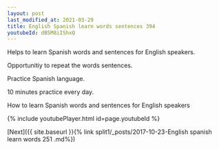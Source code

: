 ```yaml
---
layout: post
last_modified_at: 2021-03-29
title: English Spanish learn words sentences 394 
youtubeId: dB5M8iIShxQ
---
```

 
 
Helps to learn Spanish words and sentences for English speakers.

Opportunitiy to repeat the words sentences. 

Practice Spanish language. 
 
10 minutes practice every day. 
 
How to learn Spanish words and sentences for English speakers 
 
{% include youtubePlayer.html id=page.youtubeId %}
 
 
[Next]({{ site.baseurl }}{% link  split1/_posts/2017-10-23-English spanish learn words 251 .md%})
 
